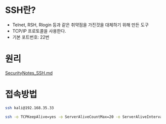 # SSH란?
* Telnet, RSH, Rlogin 등과 같은 취약점을 가진것을 대체하기 위해 만든 도구
* TCP/IP 프로토콜을 사용한다.
* 기본 포트번호: 22번

# 원리
[SecurityNotes_SSH.md](../../security_note/tool_principle/SSH.md)

# 접속방법

``` bash
ssh kali@192.168.35.33
```

``` bash
ssh -o TCPKeepAlive=yes -o ServerAliveCountMax=20 -o ServerAliveInterval=15 kali@192.168.35.95
```

``` bash

```